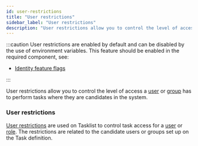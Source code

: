```yaml
---
id: user-restrictions
title: "User restrictions"
sidebar_label: "User restrictions"
description: "User restrictions allow you to control the level of access a user or group has to perform tasks in the system."
---
```


:::caution
User restrictions are enabled by default and can be disabled by the use of environment variables. This feature should be enabled in the required component, see:

- [Identity feature flags](../../../../self-managed/identity/deployment/configuration-variables/#feature-flags)

:::

User restrictions allow you to control the level of access a [user](/self-managed/identity/user-guide/roles/add-assign-role.md) or
[group](self-managed/identity/user-guide/groups/create-group.md) has to perform tasks where they are candidates in the system.

### User restrictions

[User restrictions](self-managed/tasklist-deployment/tasklist-authentication.md/#user-restrictions) are used on Tasklist to control task access for a
[user](/self-managed/identity/user-guide/roles/add-assign-role.md) or [role](/self-managed/identity/user-guide/roles/add-assign-role.md). The restrictions are
related to the candidate users or groups set up on the Task definition.

